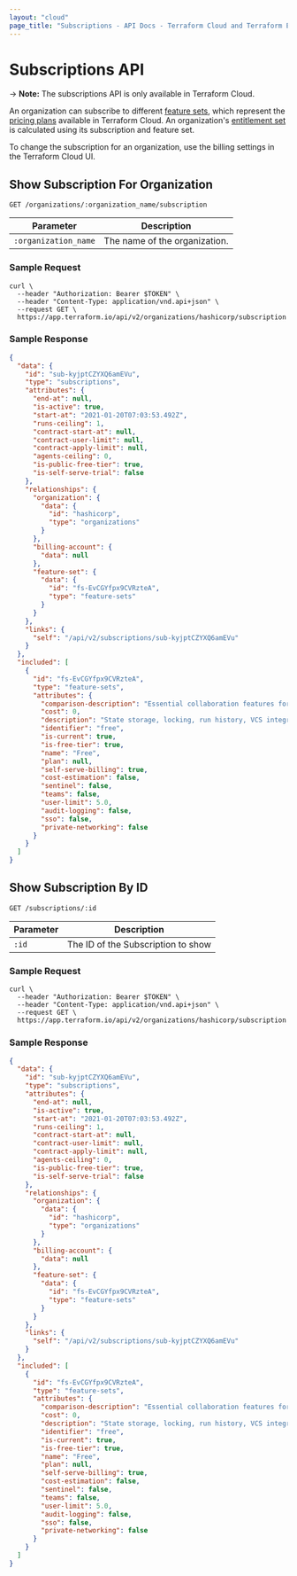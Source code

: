 ```yaml
---
layout: "cloud"
page_title: "Subscriptions - API Docs - Terraform Cloud and Terraform Enterprise"
---
```


[200]: https://developer.mozilla.org/en-US/docs/Web/HTTP/Status/200
[201]: https://developer.mozilla.org/en-US/docs/Web/HTTP/Status/201
[202]: https://developer.mozilla.org/en-US/docs/Web/HTTP/Status/202
[204]: https://developer.mozilla.org/en-US/docs/Web/HTTP/Status/204
[400]: https://developer.mozilla.org/en-US/docs/Web/HTTP/Status/400
[401]: https://developer.mozilla.org/en-US/docs/Web/HTTP/Status/401
[403]: https://developer.mozilla.org/en-US/docs/Web/HTTP/Status/403
[404]: https://developer.mozilla.org/en-US/docs/Web/HTTP/Status/404
[409]: https://developer.mozilla.org/en-US/docs/Web/HTTP/Status/409
[412]: https://developer.mozilla.org/en-US/docs/Web/HTTP/Status/412
[422]: https://developer.mozilla.org/en-US/docs/Web/HTTP/Status/422
[429]: https://developer.mozilla.org/en-US/docs/Web/HTTP/Status/429
[500]: https://developer.mozilla.org/en-US/docs/Web/HTTP/Status/500
[504]: https://developer.mozilla.org/en-US/docs/Web/HTTP/Status/504
[JSON API document]: /docs/cloud/api/index.html#json-api-documents
[JSON API error object]: https://jsonapi.org/format/#error-objects

# Subscriptions API

-> **Note:** The subscriptions API is only available in Terraform Cloud.

An organization can subscribe to different [feature sets](./feature-sets.html), which represent the [pricing plans](/docs/cloud/paid.html) available in Terraform Cloud. An organization's [entitlement set](./index.html#feature-entitlements) is calculated using its subscription and feature set.

To change the subscription for an organization, use the billing settings in the Terraform Cloud UI.

## Show Subscription For Organization

`GET /organizations/:organization_name/subscription`

Parameter            | Description
---------------------|------------
`:organization_name` | The name of the organization.

### Sample Request

```shell
curl \
  --header "Authorization: Bearer $TOKEN" \
  --header "Content-Type: application/vnd.api+json" \
  --request GET \
  https://app.terraform.io/api/v2/organizations/hashicorp/subscription
```

### Sample Response

```json
{
  "data": {
    "id": "sub-kyjptCZYXQ6amEVu",
    "type": "subscriptions",
    "attributes": {
      "end-at": null,
      "is-active": true,
      "start-at": "2021-01-20T07:03:53.492Z",
      "runs-ceiling": 1,
      "contract-start-at": null,
      "contract-user-limit": null,
      "contract-apply-limit": null,
      "agents-ceiling": 0,
      "is-public-free-tier": true,
      "is-self-serve-trial": false
    },
    "relationships": {
      "organization": {
        "data": {
          "id": "hashicorp",
          "type": "organizations"
        }
      },
      "billing-account": {
        "data": null
      },
      "feature-set": {
        "data": {
          "id": "fs-EvCGYfpx9CVRzteA",
          "type": "feature-sets"
        }
      }
    },
    "links": {
      "self": "/api/v2/subscriptions/sub-kyjptCZYXQ6amEVu"
    }
  },
  "included": [
    {
      "id": "fs-EvCGYfpx9CVRzteA",
      "type": "feature-sets",
      "attributes": {
        "comparison-description": "Essential collaboration features for practitioners and small teams.",
        "cost": 0,
        "description": "State storage, locking, run history, VCS integration, private module registry, and remote operations",
        "identifier": "free",
        "is-current": true,
        "is-free-tier": true,
        "name": "Free",
        "plan": null,
        "self-serve-billing": true,
        "cost-estimation": false,
        "sentinel": false,
        "teams": false,
        "user-limit": 5.0,
        "audit-logging": false,
        "sso": false,
        "private-networking": false
      }
    }
  ]
}
```

## Show Subscription By ID

`GET /subscriptions/:id`

Parameter            | Description
---------------------|------------
`:id`                | The ID of the Subscription to show

### Sample Request

```shell
curl \
  --header "Authorization: Bearer $TOKEN" \
  --header "Content-Type: application/vnd.api+json" \
  --request GET \
  https://app.terraform.io/api/v2/organizations/hashicorp/subscription
```

### Sample Response

```json
{
  "data": {
    "id": "sub-kyjptCZYXQ6amEVu",
    "type": "subscriptions",
    "attributes": {
      "end-at": null,
      "is-active": true,
      "start-at": "2021-01-20T07:03:53.492Z",
      "runs-ceiling": 1,
      "contract-start-at": null,
      "contract-user-limit": null,
      "contract-apply-limit": null,
      "agents-ceiling": 0,
      "is-public-free-tier": true,
      "is-self-serve-trial": false
    },
    "relationships": {
      "organization": {
        "data": {
          "id": "hashicorp",
          "type": "organizations"
        }
      },
      "billing-account": {
        "data": null
      },
      "feature-set": {
        "data": {
          "id": "fs-EvCGYfpx9CVRzteA",
          "type": "feature-sets"
        }
      }
    },
    "links": {
      "self": "/api/v2/subscriptions/sub-kyjptCZYXQ6amEVu"
    }
  },
  "included": [
    {
      "id": "fs-EvCGYfpx9CVRzteA",
      "type": "feature-sets",
      "attributes": {
        "comparison-description": "Essential collaboration features for practitioners and small teams.",
        "cost": 0,
        "description": "State storage, locking, run history, VCS integration, private module registry, and remote operations",
        "identifier": "free",
        "is-current": true,
        "is-free-tier": true,
        "name": "Free",
        "plan": null,
        "self-serve-billing": true,
        "cost-estimation": false,
        "sentinel": false,
        "teams": false,
        "user-limit": 5.0,
        "audit-logging": false,
        "sso": false,
        "private-networking": false
      }
    }
  ]
}
```

